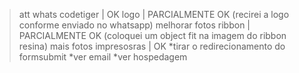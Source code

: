 >att whats codetiger | OK
>logo | PARCIALMENTE OK (recirei a logo conforme enviado no whatsapp)
>melhorar fotos ribbon | PARCIALMENTE OK (coloquei um object fit na imagem do ribbon resina)
>mais fotos impresosras | OK
*tirar o redirecionamento do formsubmit
*ver email 
*ver hospedagem